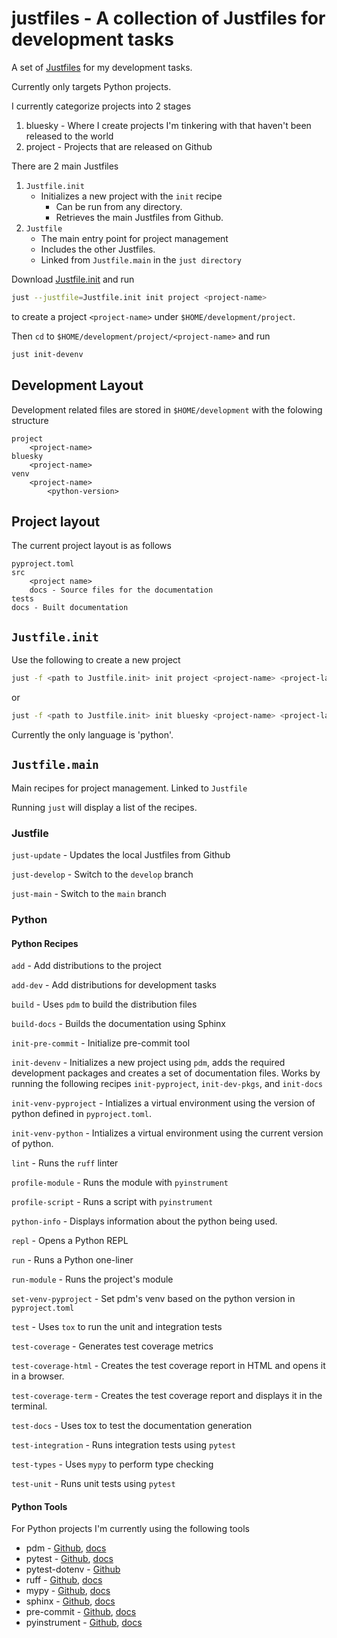 # justfiles -  A collection of Justfiles for development tasks

A set of [Justfiles](https://github.com/casey/just) for my development tasks.

Currently only targets Python projects.

I currently categorize projects into 2 stages

1. bluesky - Where I create projects I'm tinkering with that haven't been released to the world
2. project - Projects that are released on Github

There are 2 main Justfiles

1. `Justfile.init`
   - Initializes a new project with the `init` recipe
     - Can be run from any directory.
     - Retrieves the main Justfiles from Github.
2. `Justfile`
   - The main entry point for project management
   - Includes the other Justfiles.
   - Linked from `Justfile.main` in the `just directory`

Download [Justfile.init](https://raw.githubusercontent.com/sffjunkie/justfiles/main/Justfile.init) and run

```sh
just --justfile=Justfile.init init project <project-name>
```

to create a project `<project-name>` under `$HOME/development/project`.

Then `cd` to `$HOME/development/project/<project-name>` and run

```sh
just init-devenv
```

## Development Layout

Development related files are stored in `$HOME/development` with the folowing structure

```text
project
    <project-name>
bluesky
    <project-name>
venv
    <project-name>
        <python-version>
```

## Project layout

The current project layout is as follows

```text
pyproject.toml
src
    <project name>
    docs - Source files for the documentation
tests
docs - Built documentation
```

## `Justfile.init`

Use the following to create a new project

```sh
just -f <path to Justfile.init> init project <project-name> <project-language>
```

or

```sh
just -f <path to Justfile.init> init bluesky <project-name> <project-language>
```

Currently the only language is 'python'.

## `Justfile.main`

Main recipes for project management. Linked to `Justfile`

Running `just` will display a list of the recipes.

### Justfile

`just-update` - Updates the local Justfiles from Github

`just-develop` - Switch to the `develop` branch

`just-main` - Switch to the `main` branch

### Python

#### Python Recipes

`add` - Add distributions to the project

`add-dev` - Add distributions for development tasks

`build` - Uses `pdm` to build the distribution files

`build-docs` - Builds the documentation using Sphinx

`init-pre-commit` - Initialize pre-commit tool

`init-devenv` - Initializes a new project using `pdm`,
adds the required development packages
and creates a set of documentation files.
Works by running the following recipes `init-pyproject`, `init-dev-pkgs`, and `init-docs`

`init-venv-pyproject` - Intializes a virtual environment using the version of python defined in
`pyproject.toml`.

`init-venv-python` - Intializes a virtual environment using the current version of python.

`lint` - Runs the `ruff` linter

`profile-module` - Runs the module with `pyinstrument`

`profile-script` - Runs a script with `pyinstrument`

`python-info` - Displays information about the python being used.

`repl` - Opens a Python REPL

`run` - Runs a Python one-liner

`run-module` - Runs the project's module

`set-venv-pyproject` - Set pdm's venv based on the python version in `pyproject.toml`

`test` - Uses `tox` to run the unit and integration tests

`test-coverage` - Generates test coverage metrics

`test-coverage-html` - Creates the test coverage report in HTML and opens it in a browser.

`test-coverage-term` - Creates the test coverage report and displays it in the terminal.

`test-docs` - Uses tox to test the documentation generation

`test-integration` - Runs integration tests using `pytest`

`test-types` - Uses `mypy` to perform type checking

`test-unit` - Runs unit tests using `pytest`

#### Python Tools

For Python projects I'm currently using the following tools

- pdm - [Github](https://github.com/pdm-project/pdm), [docs](https://pdm-project.org/en/latest/)
- pytest - [Github](https://github.com/pytest-dev/pytest), [docs](https://docs.pytest.org/)
- pytest-dotenv - [Github](https://github.com/theskumar/python-dotenv)
- ruff - [Github](https://github.com/astral-sh/ruff), [docs](https://docs.astral.sh/ruff/)
- mypy - [Github](https://github.com/python/mypy), [docs](https://mypy.readthedocs.io/en/stable/)
- sphinx - [Github](https://github.com/sphinx-doc/sphinx), [docs](https://www.sphinx-doc.org/en/master/)
- pre-commit - [Github](https://github.com/pre-commit/pre-commit), [docs](https://pre-commit.com/)
- pyinstrument - [Github](https://github.com/joerick/pyinstrument), [docs](https://pyinstrument.readthedocs.io/en/latest/home.html)
